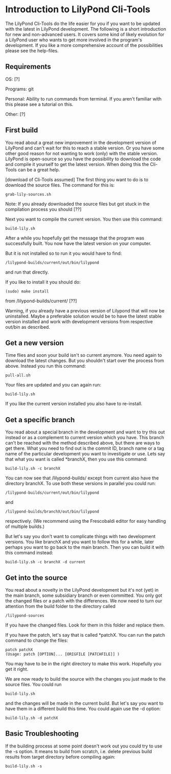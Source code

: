 # Introduction to LilyPond Cli-Tools
The LilyPond Cli-Tools do the life easier for you if you want to be updated with the latest in LilyPond development. The following is a short introduction for new and non-advanced users. It covers some kind of likely evolution for a LilyPond user who wants to get more involved in the program's development. If you like a more comprehensive account of the possibilities please see the help-files. 
## Requirements
OS: [?]

Programs: git

Personal: Ability to run commands from terminal. If you aren't familiar with this please see a tutorial on this.

Other: [?]

## First build 
You read about a great new improvement in the development version of LilyPond and can't wait for this to reach a stable version. Or you have some other good reason for not wanting to work (only) with the stable version. LilyPond is open-source so you have the possibility to download the code and compile it yourself to get the latest version. When doing this the Cli-Tools can be a great help.

[download of Cli-Tools assumed] 
The first thing you want to do is to download the source files. The command for this is:

	grab-lily-sources.sh

Note: If you already downloaded the source files but got stuck in the compilation process you should [??]

Next you want to compile the current version. You then use this command:

	build-lily.sh

After a while you hopefully get the message that the program was successfully built. You now have the latest version on your computer.

But it is not installed so to run it you would have to find:

	/lilypond-builds/current/out/bin/lilypond

and run that directly. 

If you like to install it you should do:

	(sudo) make install

from /lilypond-builds/current/ [??]

Warning, if you already have a previous version of Lilypond that will now be uninstalled. Maybe a preferable solution would be to have the latest stable version installed and work with development versions from respective out/bin as described. 

## Get a new version
Time flies and soon your build isn't so current anymore. You need again to download the latest changes. But you shouldn't start over the process from above. Instead you run this command:

	pull-all.sh

Your files are updated and you can again run:

	build-lily.sh

If you like the current version installed you also have to re-install.

## Get a specific branch
You read about a special branch in the development and want to try this out instead or as a complement to current version which you have. This branch can't be reached with the method described above, but there are ways to get there. What you need to find out is the commit ID, branch name or a tag name of the particular development you want to investigate or use. Lets say that what you want is called *branchX, then you use this command:

	build-lily.sh -c branchX

You can now see that /lilypond-builds/ except from current also have the directory branchX. To use both these versions in parallel you could run:

	/lilypond-builds/current/out/bin/lilypond

and

	/lilypond-builds/branchX/out/bin/lilypond 

respectively. (We recommend using the Frescobaldi editor for easy handling of multiple builds.)

But let's say you don't want to complicate things with two development versions. You like branchX and you want to follow this for a while, later perhaps you want to go back to the main branch. Then you can build it with this command instead:

	build-lily.sh -c branchX -d current

## Get into the source
You read about a novelty in the LilyPond development but it's not (yet) in the main branch, some subsidiary branch or even committed. You only got the changed files or a patch with the differences. We now need to turn our attention from the build folder to the directory called 

	/lilypond-sources

If you have the changed files. Look for them in this folder and replace them.

If you have the patch, let's say that is called *patchX. You can run the patch command to change the files:

	patch patchX
	(Usage: patch [OPTION]... [ORIGFILE [PATCHFILE]] )

You may have to be in the right directory to make this work. Hopefully you get it right.

We are now ready to build the source with the changes you just made to the source files. You could run

	build-lily.sh

and the changes will be made in the current build. But let's say you want to have them in a different build this time. You could again use the -d option:

	build-lily.sh -d patchX

## Basic Troubleshooting
If the building process at some point doesn't work out you could try to use the -s option. It means to build from scratch, i.e. delete previous build results from target directory before compiling again:

	build-lily.sh -s











